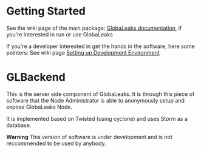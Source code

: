 # Getting Started

See the wiki page of the main package: [GlobaLeaks documentation](https://github.com/globaleaks/GlobaLeaks/wiki), if you're interested
in run or use GlobaLeaks

If you're a developer interested in get the hands in the software, here some pointers:
See wiki page [Setting up Development Environment](https://github.com/globaleaks/GLBackend/wiki/Setting-up-development-environment)

# GLBackend

This is the server side component of GlobaLeaks. It is through this piece of
software that the Node Administrator is able to anonymously setup and expose
GlobaLeaks Node.

It is implemented based on Twisted (using cyclone) and uses Storm as a
database.

**Warning** This version of software is under development and is not
reccommended to be used by anybody.

